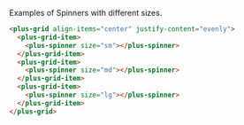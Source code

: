 Examples of Spinners with different sizes.

```html [template]
<plus-grid align-items="center" justify-content="evenly">
  <plus-grid-item>
    <plus-spinner size="sm"></plus-spinner>
  </plus-grid-item>
  <plus-grid-item>
    <plus-spinner size="md"></plus-spinner>
  </plus-grid-item>
  <plus-grid-item>
    <plus-spinner size="lg"></plus-spinner>
  </plus-grid-item>
</plus-grid>
```
